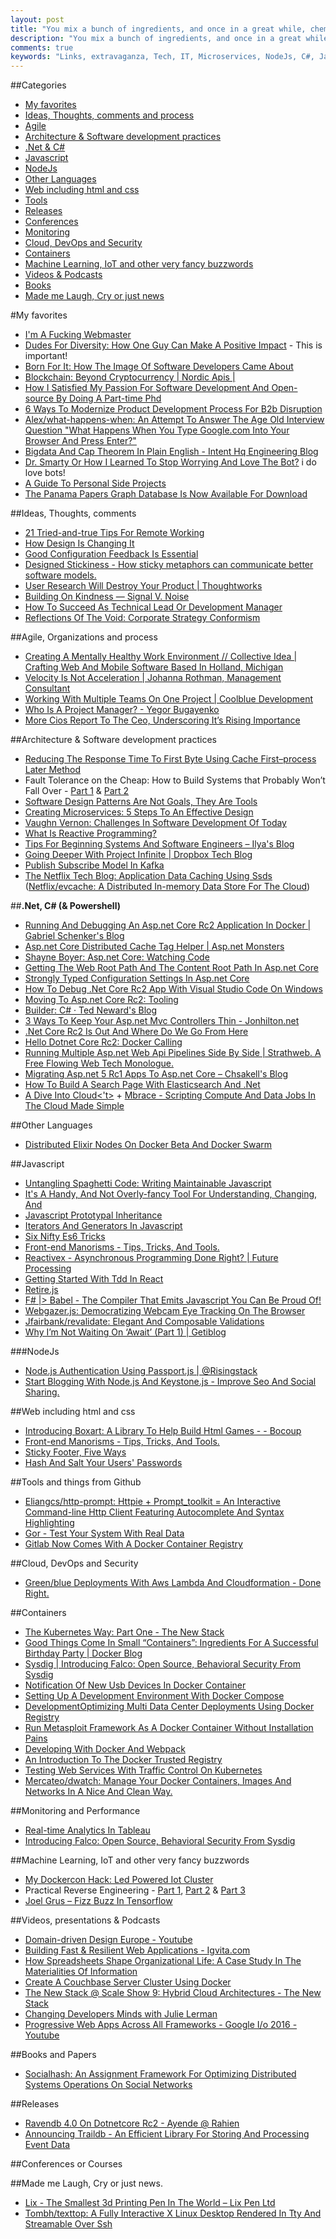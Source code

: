 ```yaml
---
layout: post
title: "You mix a bunch of ingredients, and once in a great while, chemistry happens."
description: "You mix a bunch of ingredients, and once in a great while, chemistry happens."
comments: true
keywords: "Links, extravaganza, Tech, IT, Microservices, NodeJs, C#, Javascript, Solution architecture"
---
```

##Categories
* [My favorites](#favorites)
* [Ideas, Thoughts, comments and process](#ideas)
* [Agile](#agile)
* [Architecture & Software development practices](#development)
* [.Net & C#](#net)
* [Javascript](#javascript)
* [NodeJs](#nodejs)
* [Other Languages](#polygloting)
* [Web including html and css](#web)
* [Tools](#tools)
* [Releases](#releases)
* [Conferences](#conferences)
* [Monitoring](#monitoring)
* [Cloud, DevOps and Security](#devops)
* [Containers](#containers)
* [Machine Learning, IoT and other very fancy buzzwords](#iot)
* [Videos & Podcasts](#videos)
* [Books](#books)
* [Made me Laugh, Cry or just news](#news)

#My favorites<a name="favorites"></a>
* [I'm A Fucking Webmaster](https://justinjackson.ca/webmaster/)
* [Dudes For Diversity: How One Guy Can Make A Positive Impact](http://thenewstack.io/dudes-diversity-one-guy-can-make-positive-impact/) - This is important!
* [Born For It: How The Image Of Software Developers Came About](https://www.thoughtworks.com/insights/blog/born-it-how-image-software-developers-came-about)
* [Blockchain: Beyond Cryptocurrency | Nordic Apis |](http://nordicapis.com/the-uses-of-blockchain-beyond-cryptocurrency/)
* [How I Satisfied My Passion For Software Development And Open-source By Doing A Part-time Phd](http://omerio.com/how-i-satisfied-my-passion-for-software-development-and-open-source-by-doing-a-part-time-phd/)
* [6 Ways To Modernize Product Development Process For B2b Disruption](https://dzone.com/articles/6-ways-to-modernize-product-development-process-fo)
* [Alex/what-happens-when: An Attempt To Answer The Age Old Interview Question "What Happens When You Type Google.com Into Your Browser And Press Enter?"](https://github.com/alex/what-happens-when)
* [Bigdata And Cap Theorem In Plain English - Intent Hq Engineering Blog](http://engineering.intenthq.com/2016/05/big-data-cap-theorem-plain-english/)
* [Dr. Smarty Or How I Learned To Stop Worrying And Love The Bot?](http://blog.carbonfive.com/2016/05/25/dr-smarty-or-how-i-learned-to-stop-worrying-and-love-the-bot/) i do love bots!
* [A Guide To Personal Side Projects](https://www.smashingmagazine.com/2016/05/a-guide-to-personal-side-projects/)
* [The Panama Papers Graph Database Is Now Available For Download](http://neo4j.com/blog/panama-papers-graph-database-download/)

##Ideas, Thoughts, comments <a name="ideas"></a>
* [21 Tried-and-true Tips For Remote Working](https://auth0.com/blog/2016/05/20/21-tips-for-remote-working)
* [How Design Is Changing It](https://robots.thoughtbot.com/how-design-is-changing-it)
* [Good Configuration Feedback Is Essential](http://rigsomelight.com/2016/05/17/good-configuration-feedback-is-essential.html)
* [Designed Stickiness - How sticky metaphors can communicate better software models.](http://verraes.net/2016/05/designed-stickiness/)
* [User Research Will Destroy Your Product | Thoughtworks](https://www.thoughtworks.com/insights/blog/user-research-will-destroy-your-product)
* [Building On Kindness — Signal V. Noise](https://m.signalvnoise.com/building-on-kindness-f3b0007c681f#.f0khb8b92)
* [How To Succeed As Technical Lead Or Development Manager](http://blogs.quovantis.com/how-to-succeed-as-technical-lead-or-development-manager/)
* [Reflections Of The Void: Corporate Strategy Conformism](http://www.reflectionsofthevoid.com/2016/05/corporate-strategy-conformism.html)

##Agile, Organizations and process<a name="agile"></a>
* [Creating A Mentally Healthy Work Environment // Collective Idea | Crafting Web And Mobile Software Based In Holland, Michigan](http://collectiveidea.com/blog/archives/2016/05/20/creating-a-mentally-healthy-work-environment/)
* [Velocity Is Not Acceleration | Johanna Rothman, Management Consultant](http://www.jrothman.com/mpd/project-management/2016/05/velocity-is-not-acceleration/)
* [Working With Multiple Teams On One Project | Coolblue Development](http://devblog.coolblue.nl/uncategorised/working-with-multiple-teams-on-one-project/)
* [Who Is A Project Manager? - Yegor Bugayenko](http://www.yegor256.com/2016/05/24/who-is-project-manager.html)
* [More Cios Report To The Ceo, Underscoring It’s Rising Importance](http://www.cio.com/article/3074899/cio-role/more-cios-report-to-the-ceo-underscoring-it-s-rising-importance.html)

##Architecture & Software development practices <a name="development"></a>
* [Reducing The Response Time To First Byte Using Cache First–process Later Method](https://medium.com/@martin_adamko/reducing-the-response-time-to-first-byte-using-cache-first-process-later-method-c294cca7f0e7#.dzlni5ur6)
* Fault Tolerance on the Cheap: How to Build Systems that Probably Won’t Fall Over - [Part 1](https://blog.codeship.com/fault-tolerance-on-the-cheap-part-1/) & [Part 2](https://blog.codeship.com/fault-tolerance-cheap-build-systems-probably-wont-fall-part-ii/)
* [Software Design Patterns Are Not Goals, They Are Tools](https://www.exceptionnotfound.net/software-design-patterns-are-not-goals-they-are-tools/)
* [Creating Microservices: 5 Steps To An Effective Design](http://techbeacon.com/creating-microservice-design-first-code-later)
* [Vaughn Vernon: Challenges In Software Development Of Today](https://www.infoq.com/news/2016/05/software-development-challenges)
* [What Is Reactive Programming?](https://medium.com/reactive-programming/what-is-reactive-programming-bc9fa7f4a7fc#.xkc1d7gej)
* [Tips For Beginning Systems And Software Engineers – Ilya's Blog](https://ilya-sher.org/2016/05/19/tips-for-beginning-systems-and-software-engineers/)
* [Going Deeper With Project Infinite | Dropbox Tech Blog](https://blogs.dropbox.com/tech/2016/05/going-deeper-with-project-infinite/)
* [Publish Subscribe Model In Kafka](https://www.javacodegeeks.com/2016/05/publish-subscribe-model-kafka.html)
* [The Netflix Tech Blog: Application Data Caching Using Ssds](http://techblog.netflix.com/2016/05/application-data-caching-using-ssds.html) ([Netflix/evcache: A Distributed In-memory Data Store For The Cloud](https://github.com/Netflix/EVCache))

##**.Net, C# (& Powershell)**  <a name="net"></a>
* [Running And Debugging An Asp.net Core Rc2 Application In Docker | Gabriel Schenker's Blog](https://lostechies.com/gabrielschenker/2016/05/17/running-and-debugging-an-asp-net-core-rc2-application-running-in-docker/)
* [Asp.net Core Distributed Cache Tag Helper | Asp.net Monsters](http://aspnetmonsters.com/2016/05/2016-05-22-ASP-NET-Core-Distributed-Cache-Tag-Helper/)
* [Shayne Boyer: Asp.net Core: Watching Code](http://tattoocoder.com/asp-net-core-watching-code/)
* [Getting The Web Root Path And The Content Root Path In Asp.net Core](https://blog.mariusschulz.com/2016/05/22/getting-the-web-root-path-and-the-content-root-path-in-asp-net-core)
* [Strongly Typed Configuration Settings In Asp.net Core](http://weblog.west-wind.com/posts/2016/May/23/Strongly-Typed-Configuration-Settings-in-ASPNET-Core)
* [How To Debug .Net Core Rc2 App With Visual Studio Code On Windows](http://codeclimber.net.nz/archive/2016/05/20/How-to-debug-NET-Core-RC2-app-with-Visual-Studio.aspx)
* [Moving To Asp.net Core Rc2: Tooling](http://www.tugberkugurlu.com/archive/moving-to-asp-net-core-rc2-tooling)
* [Builder: C# · Ted Neward's Blog](http://blogs.tedneward.com/patterns/Builder-CSharp/)
* [3 Ways To Keep Your Asp.net Mvc Controllers Thin - Jonhilton.net](https://jonhilton.net/2016/05/23/3-ways-to-keep-your-asp-net-mvc-controllers-thin/)
* [.Net Core Rc2 Is Out And Where Do We Go From Here](http://hudosvibe.net/post/.net-core-rc2-is-out-and-where-do-we-go-from-here)
* [Hello Dotnet Core Rc2: Docker Calling](http://blog.alexellis.io/instant-dotnet-core-rc2-with-docker/)
* [Running Multiple Asp.net Web Api Pipelines Side By Side | Strathweb. A Free Flowing Web Tech Monologue.](http://www.strathweb.com/2016/05/running-multiple-asp-net-web-api-pipelines-side-by-side/)
* [Migrating Asp.net 5 Rc1 Apps To Asp.net Core – Chsakell's Blog](https://chsakell.com/2016/05/21/migrating-asp-net-5-rc1-apps-to-asp-net-core/)
* [How To Build A Search Page With Elasticsearch And .Net](https://www.simple-talk.com/dotnet/development/how-to-build-a-search-page-with-elasticsearch-and-.net/)
* [A Dive Into Cloud<'t>](http://eiriktsarpalis.github.io/mbrace-msrc/index.html#/) + [Mbrace - Scripting Compute And Data Jobs In The Cloud Made Simple](http://mbrace.io/) 

##Other Languages  <a name="polygloting"></a>
* [Distributed Elixir Nodes On Docker Beta And Docker Swarm](http://sirile.github.io/2016/05/19/distributed-elixir-nodes-on-docker-beta-and-docker-swarm.html)

##Javascript  <a name="javascript"></a>
* [Untangling Spaghetti Code: Writing Maintainable Javascript](https://www.sitepoint.com/write-maintainable-javascript/)
* [It's A Handy, And Not Overly-fancy Tool For Understanding, Changing, And ](https://github.com/nlp-compromise/nlp_compromise)
* [Javascript Prototypal Inheritance](http://blog.dmbcllc.com/javascript-prototypal-inheritance/)
* [Iterators And Generators In Javascript](https://www.kenneth-truyers.net/2016/05/20/iterators-and-generators-in-javascript/)
* [Six Nifty Es6 Tricks](http://www.2ality.com/2016/05/six-nifty-es6-tricks.html)
* [Front-end Manorisms - Tips, Tricks, And Tools.](http://elijahmanor.com//javascript-smells/)
* [Reactivex - Asynchronous Programming Done Right? | Future Processing](https://www.future-processing.pl/blog/reactivex-asynchronous-programming-done-right/)
* [Getting Started With Tdd In React](https://semaphoreci.com/community/tutorials/getting-started-with-tdd-in-react)
* [Retire.js](http://retirejs.github.io/retire.js/)
* [F# |> Babel - The Compiler That Emits Javascript You Can Be Proud Of!](http://fsprojects.github.io/Fable/)
* [Webgazer.js: Democratizing Webcam Eye Tracking On The Browser](http://webgazer.cs.brown.edu/)
* [Jfairbank/revalidate: Elegant And Composable Validations](https://github.com/jfairbank/revalidate)
* [Why I’m Not Waiting On ‘Await’ (Part 1) | Getiblog](https://blog.getify.com/not-awaiting-1/)

###NodeJs <a name="nodejs"></a>
* [Node.js Authentication Using Passport.js | @Risingstack](https://blog.risingstack.com/node-hero-node-js-authentication-passport-js/)
* [Start Blogging With Node.js And Keystone.js - Improve Seo And Social Sharing.](https://nodevision.com.au/blog/post/tutorial-blogging-with-nodejs-and-keystone-cms)

##Web including html and css  <a name="web"></a>
* [Introducing Boxart: A Library To Help Build Html Games - - Bocoup](https://bocoup.com/weblog/introducing-boxart-a-library-to-help-build-html-games)
* [Front-end Manorisms - Tips, Tricks, And Tools.](http://elijahmanor.com//css-for-developers/)
* [Sticky Footer, Five Ways](https://css-tricks.com/couple-takes-sticky-footer/)
* [Hash And Salt Your Users' Passwords](http://martinfowler.com/articles/web-security-basics.html#HashAndSaltYourUsersPasswords)

##Tools and things from Github <a name="tools"></a>
* [Eliangcs/http-prompt: Httpie + Prompt_toolkit = An Interactive Command-line Http Client Featuring Autocomplete And Syntax Highlighting](https://github.com/eliangcs/http-prompt)
* [Gor - Test Your System With Real Data](https://gortool.com/)
* [Gitlab Now Comes With A Docker Container Registry](http://thenewstack.io/container-registry-comes-online-gitlab/)

##Cloud, DevOps and Security<a name="devops"></a>
* [Green/blue Deployments With Aws Lambda And Cloudformation - Done Right.](http://fbrnc.net/blog/2016/05/green-blue-deployments-with-aws-lambda-and-cloudformation)

##Containers <a name="containers"></a>
* [The Kubernetes Way: Part One - The New Stack](http://thenewstack.io/kubernetes-way-part-one/)
* [Good Things Come In Small “Containers”: Ingredients For A Successful Birthday Party | Docker Blog](https://blog.docker.com/2016/05/docker-birthday/)
* [Sysdig | Introducing Falco: Open Source, Behavioral Security From Sysdig](https://sysdig.com/blog/sysdig-falco/)
* [Notification Of New Usb Devices In Docker Container](https://www.guidodiepen.nl/2016/05/notification-of-new-usb-devices-in-docker-container/)
* [Setting Up A Development Environment With Docker Compose](https://www.kinamo.be/en/support/faq/setting-up-a-development-environment-with-docker-compose)
* [DevelopmentOptimizing Multi Data Center Deployments Using Docker Registry](http://www.infobip.com/en/engineering/optimizing-multi-data-center-deployments-using-docker-registry)
* [Run Metasploit Framework As A Docker Container Without Installation Pains](https://zeltser.com/metasploit-framework-docker-container/)
* [Developing With Docker And Webpack](http://dapperdeveloper.com/2016/05/18/developing-with-docker-and-webpack/)
* [An Introduction To The Docker Trusted Registry](https://blog.codeship.com/docker-trusted-registry/)
* [Testing Web Services With Traffic Control On Kubernetes](https://kinvolk.io/blog/2016/05/testing-web-services-with-traffic-control-on-kubernetes/)
* [Mercateo/dwatch: Manage Your Docker Containers, Images And Networks In A Nice And Clean Way.](https://github.com/Mercateo/dwatch)

##Monitoring and Performance <a name="monitoring"></a>
* [Real-time Analytics In Tableau](http://blog.memsql.com/real-time-analytics-tableau/)
* [Introducing Falco: Open Source, Behavioral Security From Sysdig](https://sysdig.com/blog/sysdig-falco/)

##Machine Learning, IoT and other very fancy buzzwords <a name="iot"></a>
* [My Dockercon Hack: Led Powered Iot Cluster](http://blog.alexellis.io/iot-docker-cluster/)
* Practical Reverse Engineering - [Part 1](http://jcjc-dev.com/2016/04/08/reversing-huawei-router-1-find-uart/), [Part 2](http://jcjc-dev.com/2016/04/29/reversing-huawei-router-2-scouting-firmware/) & [Part 3](http://jcjc-dev.com/2016/05/23/reversing-huawei-3-sniffing/)
* [Joel Grus – Fizz Buzz In Tensorflow](http://joelgrus.com/2016/05/23/fizz-buzz-in-tensorflow/)

##Videos, presentations & Podcasts <a name="videos"></a>
* [Domain-driven Design Europe - Youtube](https://www.youtube.com/channel/UC3PGn-hQdbtRiqxZK9XBGqQ/videos?flow=grid&view=0&sort=p)
* [Building Fast & Resilient Web Applications - Igvita.com](https://www.igvita.com/2016/05/20/building-fast-and-resilient-web-applications/)
* [How Spreadsheets Shape Organizational Life: A Case Study In The Materialities Of Information](http://research.microsoft.com/apps/video/default.aspx?id=266402)
* [Create A Couchbase Server Cluster Using Docker](http://blog.couchbase.com/2016/may/create-a-couchbase-server-cluster-using-docker)
* [The New Stack @ Scale Show 9: Hybrid Cloud Architectures - The New Stack](http://thenewstack.io/new-stack-scale-new-relic-sheds-light-hybrid-architecture/)
* [Changing Developers Minds with Julie Lerman](http://www.dotnetrocks.com/default.aspx?ShowNum=1301)
* [Progressive Web Apps Across All Frameworks - Google I/o 2016 - Youtube](https://www.youtube.com/watch?v=srdKq0DckXQ)

##Books and Papers<a name="books"></a> 
* [Socialhash: An Assignment Framework For Optimizing Distributed Systems Operations On Social Networks](https://blog.acolyer.org/2016/05/25/socialhash-an-assignment-framework-for-optimizing-distributed-systems-operations-on-social-networks/)

##Releases <a name="releases"></a>
* [Ravendb 4.0 On Dotnetcore Rc2 - Ayende @ Rahien](https://ayende.com/blog/174209/ravendb-4-0-on-dotnetcore-rc2)
* [Announcing Traildb - An Efficient Library For Storing And Processing Event Data](http://tech.adroll.com/blog/data/2016/05/24/traildb-open-sourced.html)

##Conferences or Courses<a name="conferences"></a>


##Made me Laugh, Cry or just news. <a name="news"></a>
* [Lix - The Smallest 3d Printing Pen In The World – Lix Pen Ltd](http://buy.lixpen.com/)
* [Tombh/texttop: A Fully Interactive X Linux Desktop Rendered In Tty And Streamable Over Ssh](https://github.com/tombh/texttop)
